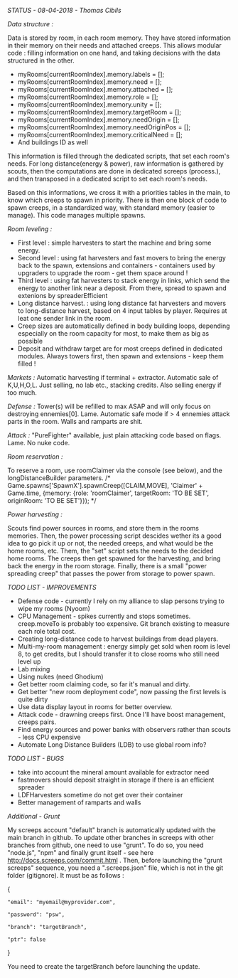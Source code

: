 *STATUS - 08-04-2018 - Thomas Cibils*


*Data structure :*

Data is stored by room, in each room memory. They have stored information in their memory on their needs and attached creeps. This allows modular code : filling information on one hand, and taking decisions with the data structured in the other.

 - myRooms[currentRoomIndex].memory.labels = [];
 - myRooms[currentRoomIndex].memory.need = [];
 - myRooms[currentRoomIndex].memory.attached = [];
 - myRooms[currentRoomIndex].memory.role = [];
 - myRooms[currentRoomIndex].memory.unity = [];
 - myRooms[currentRoomIndex].memory.targetRoom = [];
 - myRooms[currentRoomIndex].memory.needOrigin = [];
 - myRooms[currentRoomIndex].memory.needOriginPos = [];
 - myRooms[currentRoomIndex].memory.criticalNeed = [];
 - And buildings ID as well

This information is filled through the dedicated scripts, that set each room's needs. 
For long distance(energy & power), raw information is gathered by scouts, then the computations are done in dedicated screeps (process.), and then transposed in a dedicated script to set each room's needs.
 
Based on this informations, we cross it with a priorities tables in the main, to know which creeps to spawn in priority. There is then one block of code to spawn creeps, in a standardized way, with standard memory (easier to manage). This code manages multiple spawns.
 

*Room leveling :*

 - First level : simple harvesters to start the machine and bring some energy.
 - Second level : using fat harvesters and fast movers to bring the energy back to the spawn, extensions and containers - containers used by upgraders to upgrade the room - get them space around !
 - Third level : using fat harvesters to stack energy in links, which send the energy to another link near a deposit. From there, spread to spawn and extenions by spreaderEfficient
 - Long distance harvest. : using long distance fat harvesters and movers to long-distance harvest, based on 4 input tables by player. Requires at leat one sender link in the room.
 - Creep sizes are automatically defined in body building loops, depending especially on the room capacity for most, to make them as big as possible
 - Deposit and withdraw target are for most creeps defined in dedicated modules. Always towers first, then spawn and extensions - keep them filled !

 
*Markets :* Automatic harvesting if terminal + extractor. Automatic sale of K,U,H,O,L. Just selling, no lab etc., stacking credits. Also selling energy if too much.

*Defense :* Tower(s) will be refilled to max ASAP and will only focus on destroying ennemies[0]. Lame. Automatic safe mode if > 4 ennemies attack parts in the room. Walls and ramparts are shit.

*Attack  :* "PureFighter" available, just plain attacking code based on flags. Lame. No nuke code.


*Room reservation :* 

To reserve a room, use roomClaimer via the console (see below), and the longDistanceBuilder parameters.
/*
Game.spawns['SpawnX'].spawnCreep([CLAIM,MOVE], 'Claimer' + Game.time,  {memory: {role: 'roomClaimer', targetRoom: 'TO BE SET', originRoom: 'TO BE SET'}});
*/


*Power harvesting :*

Scouts find power sources in rooms, and store them in the rooms memories. 
Then, the power processing script descides wether its a good idea to go pick it up or not, the needed creeps, and what would be the home rooms, etc.
Them, the "set" script sets the needs to the decided home rooms. The creeps then get spawned for the harvesting, and bring back the energy in the room storage.
Finally, there is a small "power spreading creep" that passes the power from storage to power spawn.


*TODO LIST - IMPROVEMENTS*
 - Defense code - currently I rely on my alliance to slap persons trying to wipe my rooms (Nyoom)
 - CPU Management - spikes currently and stops sometimes. creep.moveTo is probably too expensive. Git branch existing to measure each role total cost.
 - Creating long-distance code to harvest buildings from dead players.
 - Multi-my-room management : energy simply get sold when room is level 8, to get credits, but I should transfer it to close rooms who still need level up
 - Lab mixing
 - Using nukes (need Ghodium)
 - Get better room claiming code, so far it's manual and dirty.
 - Get better "new room deployment code", now passing the first levels is quite dirty
 - Use data display layout in rooms for better overview.
 - Attack code - drawning creeps first. Once I'll have boost management, creeps pairs.
 - Find energy sources and power banks with observers rather than scouts - less CPU expensive
 - Automate Long Distance Builders (LDB) to use global room info?

*TODO LIST - BUGS*
 - take into account the mineral amount available for extractor need
 - fastmovers should deposit straight in storage if there is an efficient spreader
 - LDFHarvesters sometime do not get over their container
 - Better management of ramparts and walls
 
 *Additional - Grunt*
 
My screeps account "default" branch is automatically updated with the main branch in github. To update other branches in screeps with other branches from github, one need to use "grunt". To do so, you need "node.js", "npm" and finally grunt itself - see here http://docs.screeps.com/commit.html . Then, before launching the "grunt screeps" sequence, you need a ".screeps.json" file, which is not in the git folder (gitignore). It must be as follows :

{

	"email": "myemail@myprovider.com",

	"password": "psw",

	"branch": "targetBranch",

	"ptr": false

}

You need to create the targetBranch before launching the update.
